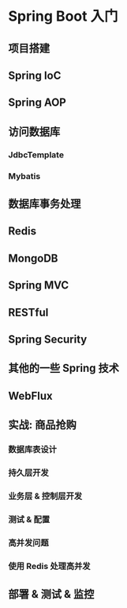 # Spring Boot 入门

## 项目搭建

## Spring IoC

## Spring AOP

## 访问数据库

### JdbcTemplate

### Mybatis

## 数据库事务处理

## Redis

## MongoDB

## Spring MVC

## RESTful

## Spring Security

## 其他的一些 Spring 技术

## WebFlux

## 实战: 商品抢购

### 数据库表设计

### 持久层开发

### 业务层 & 控制层开发

### 测试 & 配置

### 高并发问题

### 使用 Redis 处理高并发

## 部署 & 测试 & 监控
